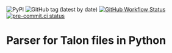 ![PyPI](https://img.shields.io/pypi/v/tree-sitter-talon)
![GitHub tag (latest by date)](https://img.shields.io/github/v/tag/wenkokke/py-tree-sitter-talon)
[![GitHub Workflow Status](https://github.com/wenkokke/py-tree-sitter-talon/actions/workflows/ci.yml/badge.svg)](https://github.com/wenkokke/py-tree-sitter-talon/actions/workflows/ci.yml)
[![pre-commit.ci status](https://results.pre-commit.ci/badge/github/wenkokke/py-tree-sitter-talon/dev.svg)](https://results.pre-commit.ci/latest/github/wenkokke/py-tree-sitter-talon/dev)

# Parser for Talon files in Python
